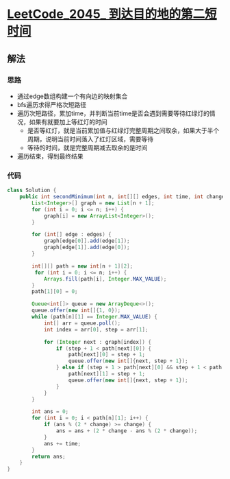 # [LeetCode_2045_ 到达目的地的第二短时间](https://leetcode-cn.com/problems/second-minimum-time-to-reach-destination/)
## 解法
### 思路
- 通过edge数组构建一个有向边的映射集合
- bfs遍历求得严格次短路径
- 遍历次短路径，累加time，并判断当前time是否会遇到需要等待红绿灯的情况，如果有就要加上等红灯的时间
  - 是否等红灯，就是当前累加值与红绿灯完整周期之间取余，如果大于半个周期，说明当前时间落入了红灯区域，需要等待
  - 等待的时间，就是完整周期减去取余的是时间
- 遍历结束，得到最终结果
### 代码
```java
class Solution {
    public int secondMinimum(int n, int[][] edges, int time, int change) {
        List<Integer>[] graph = new List[n + 1];
        for (int i = 0; i <= n; i++) {
            graph[i] = new ArrayList<Integer>();
        }

        for (int[] edge : edges) {
            graph[edge[0]].add(edge[1]);
            graph[edge[1]].add(edge[0]);
        }

        int[][] path = new int[n + 1][2];
         for (int i = 0; i <= n; i++) {
            Arrays.fill(path[i], Integer.MAX_VALUE);
        }
        path[1][0] = 0;

        Queue<int[]> queue = new ArrayDeque<>();
        queue.offer(new int[]{1, 0});
        while (path[n][1] == Integer.MAX_VALUE) {
            int[] arr = queue.poll();
            int index = arr[0], step = arr[1];

            for (Integer next : graph[index]) {
                if (step + 1 < path[next][0]) {
                    path[next][0] = step + 1;
                    queue.offer(new int[]{next, step + 1});
                } else if (step + 1 > path[next][0] && step + 1 < path[next][1]) {
                    path[next][1] = step + 1;
                    queue.offer(new int[]{next, step + 1});
                }
            }
        }

        int ans = 0;
        for (int i = 0; i < path[n][1]; i++) {
            if (ans % (2 * change) >= change) {
                ans = ans + (2 * change - ans % (2 * change));
            }
            ans += time;
        }
        return ans;
    }
}
```